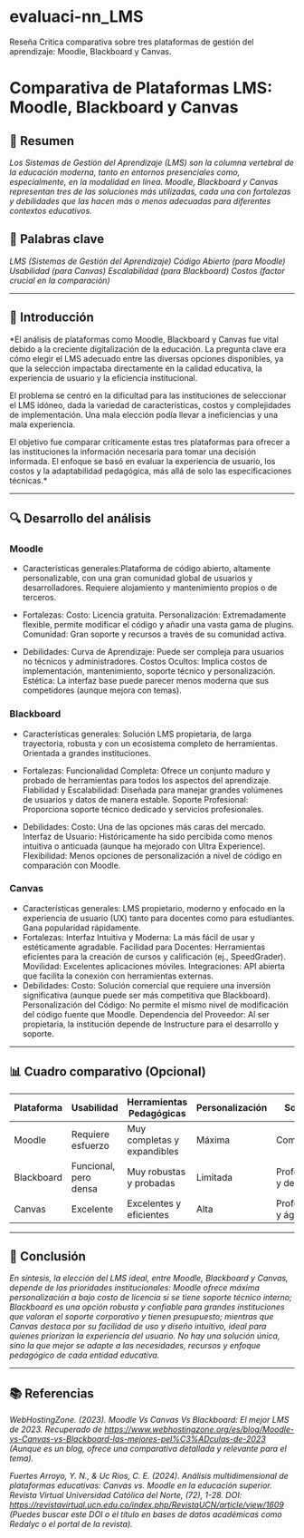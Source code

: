 # evaluaci-nn_LMS
Reseña Critica comparativa sobre tres plataformas de gestión del aprendizaje: Moodle, Blackboard y Canvas.
# Comparativa de Plataformas LMS: Moodle, Blackboard y Canvas

## 📝 Resumen
*Los Sistemas de Gestión del Aprendizaje (LMS) son la columna vertebral de la educación moderna, tanto en entornos presenciales como, especialmente, en la modalidad en línea. Moodle, Blackboard y Canvas representan tres de las soluciones más utilizadas, cada una con fortalezas y debilidades que las hacen más o menos adecuadas para diferentes contextos educativos.*

## 🔑 Palabras clave
*LMS (Sistemas de Gestión del Aprendizaje)
Código Abierto (para Moodle)
Usabilidad (para Canvas)
Escalabilidad (para Blackboard)
Costos (factor crucial en la comparación)*

---

## 🎯 Introducción
*El análisis de plataformas como Moodle, Blackboard y Canvas fue vital debido a la creciente digitalización de la educación. La pregunta clave era cómo elegir el LMS adecuado entre las diversas opciones disponibles, ya que la selección impactaba directamente en la calidad educativa, la experiencia de usuario y la eficiencia institucional.

El problema se centró en la dificultad para las instituciones de seleccionar el LMS idóneo, dada la variedad de características, costos y complejidades de implementación. Una mala elección podía llevar a ineficiencias y una mala experiencia.

El objetivo fue comparar críticamente estas tres plataformas para ofrecer a las instituciones la información necesaria para tomar una decisión informada. El enfoque se basó en evaluar la experiencia de usuario, los costos y la adaptabilidad pedagógica, más allá de solo las especificaciones técnicas.*

---

## 🔍 Desarrollo del análisis

### Moodle
- Características generales:Plataforma de código abierto, altamente personalizable, con una gran comunidad global de usuarios y desarrolladores. Requiere alojamiento y mantenimiento propios o de terceros.
- Fortalezas:
Costo: Licencia gratuita.
Personalización: Extremadamente flexible, permite modificar el código y añadir una vasta gama de plugins.
Comunidad: Gran soporte y recursos a través de su comunidad activa.

- Debilidades:
Curva de Aprendizaje: Puede ser compleja para usuarios no técnicos y administradores.
Costos Ocultos: Implica costos de implementación, mantenimiento, soporte técnico y personalización.
Estética: La interfaz base puede parecer menos moderna que sus competidores (aunque mejora con temas).

### Blackboard
- Características generales: Solución LMS propietaria, de larga trayectoria, robusta y con un ecosistema completo de herramientas. Orientada a grandes instituciones.
- Fortalezas:
Funcionalidad Completa: Ofrece un conjunto maduro y probado de herramientas para todos los aspectos del aprendizaje.
Fiabilidad y Escalabilidad: Diseñada para manejar grandes volúmenes de usuarios y datos de manera estable.
Soporte Profesional: Proporciona soporte técnico dedicado y servicios profesionales.

- Debilidades:
Costo: Una de las opciones más caras del mercado.
Interfaz de Usuario: Históricamente ha sido percibida como menos intuitiva o anticuada (aunque ha mejorado con Ultra Experience).
Flexibilidad: Menos opciones de personalización a nivel de código en comparación con Moodle.

### Canvas
- Características generales: LMS propietario, moderno y enfocado en la experiencia de usuario (UX) tanto para docentes como para estudiantes. Gana popularidad rápidamente.
- Fortalezas:
Interfaz Intuitiva y Moderna: La más fácil de usar y estéticamente agradable.
Facilidad para Docentes: Herramientas eficientes para la creación de cursos y calificación (ej., SpeedGrader).
Movilidad: Excelentes aplicaciones móviles.
Integraciones: API abierta que facilita la conexión con herramientas externas.
- Debilidades:
Costo: Solución comercial que requiere una inversión significativa (aunque puede ser más competitiva que Blackboard).
Personalización del Código: No permite el mismo nivel de modificación del código fuente que Moodle.
Dependencia del Proveedor: Al ser propietaria, la institución depende de Instructure para el desarrollo y soporte.
---

## 📊 Cuadro comparativo (Opcional)

| Plataforma | Usabilidad           | Herramientas Pedagógicas     | Personalización | Soporte               |
|------------|----------------------|------------------------------|-----------------|-----------------------|
| Moodle     |Requiere esfuerzo     |Muy completas y expandibles   | Máxima          |Comunitario            |
| Blackboard |Funcional, pero densa |Muy robustas y probadas       | Limitada        | Profesional y dedicado|
| Canvas     |Excelente             | Excelentes y eficientes      |Alta             | Profesional y ágil    |

---

## 🧠 Conclusión
*En síntesis, la elección del LMS ideal, entre Moodle, Blackboard y Canvas, depende de las prioridades institucionales: Moodle ofrece máxima personalización a bajo costo de licencia si se tiene soporte técnico interno; Blackboard es una opción robusta y confiable para grandes instituciones que valoran el soporte corporativo y tienen presupuesto; mientras que Canvas destaca por su facilidad de uso y diseño intuitivo, ideal para quienes priorizan la experiencia del usuario. No hay una solución única, sino la que mejor se adapte a las necesidades, recursos y enfoque pedagógico de cada entidad educativa.*

---

## 📚 Referencias
*WebHostingZone. (2023). Moodle Vs Canvas Vs Blackboard: El mejor LMS de 2023. Recuperado de https://www.webhostingzone.org/es/blog/Moodle-vs-Canvas-vs-Blackboard-las-mejores-pel%C3%ADculas-de-2023 (Aunque es un blog, ofrece una comparativa detallada y relevante para el tema).*

*Fuertes Arroyo, Y. N., & Uc Ríos, C. E. (2024). Análisis multidimensional de plataformas educativas: Canvas vs. Moodle en la educación superior. Revista Virtual Universidad Católica del Norte, (72), 1-28. DOI: https://revistavirtual.ucn.edu.co/index.php/RevistaUCN/article/view/1609 (Puedes buscar este DOI o el título en bases de datos académicas como Redalyc o el portal de la revista).*

